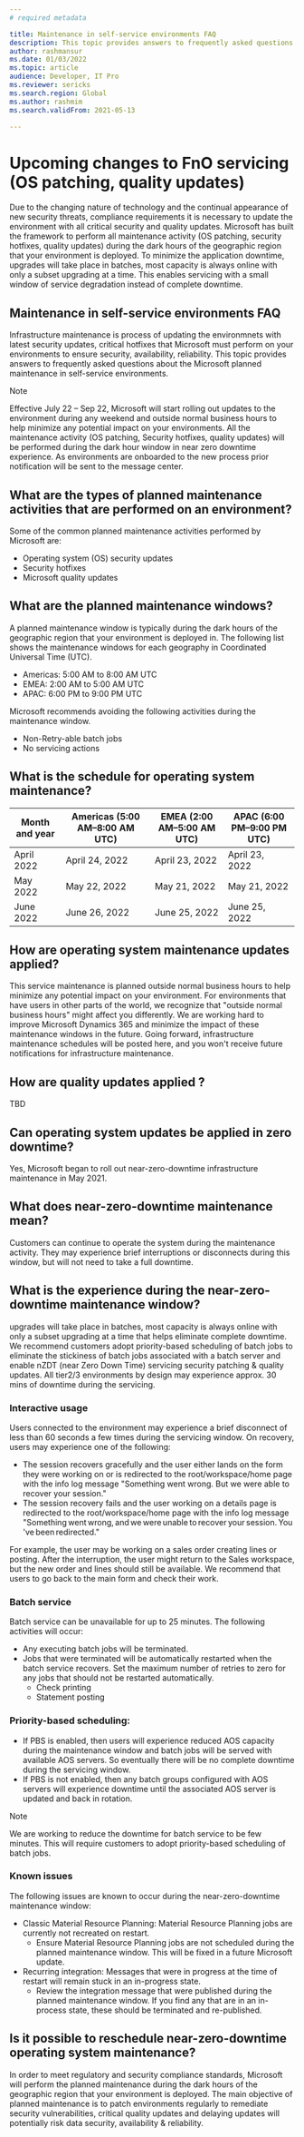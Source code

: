 ```yaml
---
# required metadata

title: Maintenance in self-service environments FAQ
description: This topic provides answers to frequently asked questions about the Microsoft planned maintenance in self-service environments.
author: rashmansur
ms.date: 01/03/2022
ms.topic: article
audience: Developer, IT Pro
ms.reviewer: sericks
ms.search.region: Global
ms.author: rashmim
ms.search.validFrom: 2021-05-13

---
```


# Upcoming changes to FnO servicing (OS patching, quality updates)
Due to the changing nature of technology and the continual appearance of new security threats, compliance requirements it is necessary to update the environment with all critical security and quality updates. Microsoft has built the framework to perform all maintenance activity (OS patching, security hotfixes, quality updates) during the dark hours of the geographic region that your environment is deployed. To minimize the application downtime, upgrades will take place in batches, most capacity is always online with only a subset upgrading at a time. This enables servicing with a small window of service degradation instead of complete downtime.

## Maintenance in self-service environments FAQ
Infrastructure maintenance is process of updating the environmnets with latest security updates, critical hotfixes that Microsoft must perform on your environments to ensure security, availability, reliability. This topic provides answers to frequently asked questions about the Microsoft planned maintenance in self-service environments.

> [!NOTE] 
> Effective July 22 – Sep 22, Microsoft will start rolling out updates to the environment during any weekend and outside normal business hours to help minimize any potential impact on your environments. All the maintenance activity (OS patching, Security hotfixes, quality updates) will be performed during the dark hour window in near zero downtime experience. As environments are onboarded to the new process prior notification will be sent to the message center.

## What are the types of planned maintenance activities that are performed on an environment?
Some of the common planned maintenance activities performed by Microsoft are:

- Operating system (OS) security updates
- Security hotfixes
- Microsoft quality updates

## What are the planned maintenance windows?
A planned maintenance window is typically during the dark hours of the geographic region that your environment is deployed in. The following list shows the maintenance windows for each geography in Coordinated Universal Time (UTC).

- Americas: 5:00 AM to 8:00 AM UTC
- EMEA: 2:00 AM to 5:00 AM UTC
- APAC: 6:00 PM to 9:00 PM UTC

Microsoft recommends avoiding the following activities during the maintenance window.
- Non-Retry-able batch jobs
- No servicing actions

## What is the schedule for operating system maintenance?

| Month and year | Americas (5:00 AM–8:00 AM UTC) | EMEA (2:00 AM–5:00 AM UTC) | APAC (6:00 PM–9:00 PM UTC) |
|----------|--------------------------|----------------------|----------------------|
| April 2022 | April 24, 2022 | April 23, 2022 | April 23, 2022 |
| May 2022 | May 22, 2022 | May 21, 2022 | May 21, 2022 |
| June 2022 | June 26, 2022 | June 25, 2022 | June 25, 2022 |

## How are operating system maintenance updates applied?
This service maintenance is planned outside normal business hours to help minimize any potential impact on your environment. For environments that have users in other parts of the world, we recognize that "outside normal business hours" might affect you differently. We are working hard to improve Microsoft Dynamics 365 and minimize the impact of these maintenance windows in the future. Going forward, infrastructure maintenance schedules will be posted here, and you won't receive future notifications for infrastructure maintenance.

## How are quality updates applied ?
TBD

## Can operating system updates be applied in zero downtime?
Yes, Microsoft began to roll out near-zero-downtime infrastructure maintenance in May 2021.

## What does near-zero-downtime maintenance mean?
Customers can continue to operate the system during the maintenance activity. They may experience brief interruptions or disconnects during this window, but will not need to take a full downtime.

## What is the experience during the near-zero-downtime maintenance window?
upgrades will take place in batches, most capacity is always online with only a subset upgrading at a time that helps eliminate complete downtime. We recommend customers adopt priority-based scheduling of batch jobs to eliminate the stickiness of batch jobs associated with a batch server and enable nZDT (near Zero Down Time) servicing security patching & quality updates. All tier2/3 environments by design may experience approx. 30 mins of downtime during the servicing.

### Interactive usage
Users connected to the environment may experience a brief disconnect of less than 60 seconds a few times during the servicing window. On recovery, users may experience one of the following:
- The session recovers gracefully and the user either lands on the form they were working on or is redirected to the root/workspace/home page with the info log message "Something went wrong. But we were able to recover your session."
- The session recovery fails and the user working on a details page is redirected to the root/workspace/home page with the info log message "Something went wrong, and we were unable to recover your session. You've been redirected."

For example, the user may be working on a sales order creating lines or posting. After the interruption, the user might return to the Sales workspace, but the new order and lines should still be available. We recommend that users to go back to the main form and check their work. 

### Batch service
Batch service can be unavailable for up to 25 minutes. The following activities will occur: 
- Any executing batch jobs will be terminated.
- Jobs that were terminated will be automatically restarted when the batch service recovers. Set the maximum number of retries to zero for any jobs that should not be restarted automatically.
  - Check printing 
  - Statement posting

### Priority-based scheduling:
- If PBS is enabled, then users will experience reduced AOS capacity during the maintenance window and batch jobs will be served with available AOS servers. So eventually there will be no complete downtime during the servicing window.
- If PBS is not enabled, then any batch groups configured with AOS servers will experience downtime until the associated AOS server is updated and back in rotation.


> [!NOTE] 
> We are working to reduce the downtime for batch service to be few minutes. This will require customers to adopt priority-based scheduling of batch jobs.

### Known issues
The following issues are known to occur during the near-zero-downtime maintenance window:
- Classic Material Resource Planning: Material Resource Planning jobs are currently not recreated on restart.
  - Ensure Material Resource Planning jobs are not scheduled during the planned maintenance window. This will be fixed in a future Microsoft update.
- Recurring integration: Messages that were in progress at the time of restart will remain stuck in an in-progress state.
  - Review the integration message that were published during the planned maintenance window. If you find any that are in an in-process state, these should be terminated and re-published.

## Is it possible to reschedule near-zero-downtime operating system maintenance?
In order to meet regulatory and security compliance standards, Microsoft will perform the planned maintenance during the dark hours of the geographic region that your environment is deployed. The main objective of planned maintenance is to patch environments regularly to remediate security vulnerabilities, critical quality updates and delaying updates will potentially risk data security, availability & reliability. 

